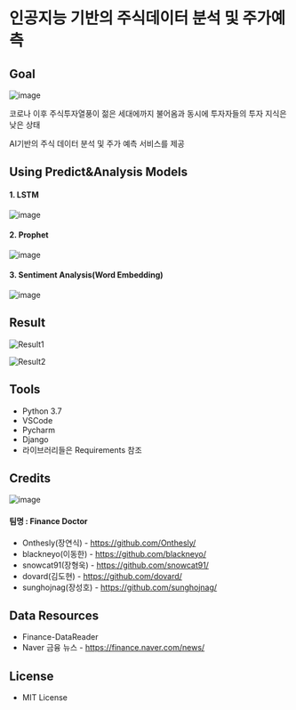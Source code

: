 # 인공지능 기반의 주식데이터 분석 및 주가예측

## Goal

![image](https://user-images.githubusercontent.com/87744184/134638394-2268c83a-08c7-4408-8f18-d2be0b76b5fe.png)

코로나 이후 주식투자열풍이 젊은 세대에까지 불어옴과 동시에 투자자들의 투자 지식은 낮은 상태

AI기반의 주식 데이터 분석 및 주가 예측 서비스를 제공



## Using Predict&Analysis Models

#### 1. LSTM

![image](https://user-images.githubusercontent.com/87744184/134638412-5a8860eb-59dd-47c0-8944-452f23ee12dd.png)



#### 2. Prophet

![image](https://user-images.githubusercontent.com/87744184/134638434-66074628-e23b-410b-8f50-714b11a756ff.png)



#### 3. Sentiment Analysis(Word Embedding)

![image](https://user-images.githubusercontent.com/87744184/134638449-b9b38d64-2814-4749-8805-457841f599e2.png)



## Result

![Result1](https://user-images.githubusercontent.com/87744184/134637923-4c8a0454-4a46-4c12-9e27-129b6f3d9d7d.gif)

![Result2](https://user-images.githubusercontent.com/87744184/134638495-4a3ca0b5-988c-4f28-b978-38643acfb1d8.gif)



## Tools

- Python 3.7
- VSCode
- Pycharm
- Django
- 라이브러리들은 Requirements 참조



## Credits

![image](https://user-images.githubusercontent.com/87744184/134638522-66d4ae97-6a54-4476-99c4-58e08230da13.png)

#### 	팀명 : Finance Doctor

- Onthesly(장연식) - https://github.com/Onthesly/
- blackneyo(이동한) - https://github.com/blackneyo/
- snowcat91(장형욱) - https://github.com/snowcat91/
- dovard(김도현) - https://github.com/dovard/
- sunghojnag(장성호) - https://github.com/sunghojnag/



## Data Resources

- Finance-DataReader
- Naver 금융 뉴스 - https://finance.naver.com/news/



## License

- MIT License

